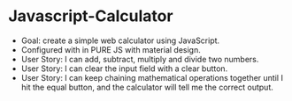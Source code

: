 # Javascript-Calculator

* Goal: create a simple web calculator using JavaScript.
* Configured with in PURE JS with material design.
* User Story: I can add, subtract, multiply and divide two numbers.
* User Story: I can clear the input field with a clear button.
* User Story: I can keep chaining mathematical operations together until I hit the equal button, and the calculator will tell me the correct output.
